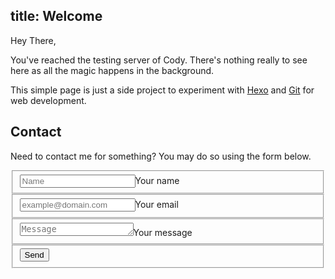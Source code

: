 title: Welcome
---

Hey There,

You've reached the testing server of Cody. There's nothing really to see here as all the magic happens in the background.

This simple page is just a side project to experiment with [Hexo](https://hexo.io) and [Git](https://github.com) for web development.

## Contact

Need to contact me for something? You may do so using the form below.
<form class="form" id="contactform" netlify-honeypot="_gotcha" action="thank-you" method="POST" netlify>
    <fieldset class="field"><input class="input" type="text" name="name" placeholder="Name" required><label class="label" for="name"><span class="label-content">Your name</span></label></fieldset><fieldset class="field"><input class="input" type="email" name="_replyto" placeholder="example@domain.com" required><label class="label" for="_replyto"><span class="label-content">Your email</span></label></fieldset><fieldset class="field"><textarea class="input" name="message" rows="1" placeholder="Message" required></textarea><label class="label" for="message"><span class="label-content">Your message</span></label></fieldset><input class="hidden" type="text" name="_gotcha" style="display:none"><input class="hidden" type="hidden" name="_subject" value="Message via https://lusk.co">
    <fieldset class="field"><input class="button submit" type="submit" value="Send"></fieldset>
</form>
<!--- Credit: https://www.knownly.net/community/guides/set-up-formspree-contact-form/index.html -->
